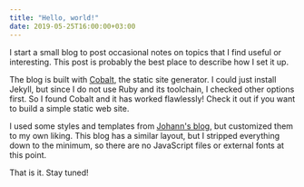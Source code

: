 ```yaml
---
title: "Hello, world!"
date: 2019-05-25T16:00:00+03:00
---
```

I start a small blog to post occasional notes on topics that I find useful or interesting. This post is probably the best place to describe how I set it up.

<!--more-->

The blog is built with [Cobalt](https://github.com/cobalt-org/cobalt.rs), the static site generator. I could just install Jekyll, but since I do not use Ruby and its toolchain, I checked other options first. So I found Cobalt and it has worked flawlessly! Check it out if you want to build a simple static web site.

I used some styles and templates from [Johann's blog](http://johannh.me), but customized them to my own liking. This blog has a similar layout, but I stripped everything down to the minimum, so there are no JavaScript files or external fonts at this point.

That is it. Stay tuned!
